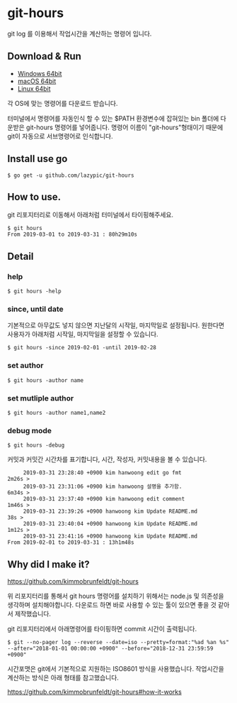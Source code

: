 # git-hours

git log 를 이용해서 작업시간을 계산하는 명령어 입니다.


## Download & Run
- [Windows 64bit](https://github.com/lazypic/git-hours/releases/download/v0.0.3/git-hours_windows.tgz)
- [macOS 64bit](https://github.com/lazypic/git-hours/releases/download/v0.0.3/git-hours_darwin.tgz)
- [Linux 64bit](https://github.com/lazypic/git-hours/releases/download/v0.0.3/git-hours_linux.tgz)

각 OS에 맞는 명령어를 다운로드 받습니다.

터미널에서 명령어를 자동인식 할 수 있는 $PATH 환경변수에 잡혀있는 bin 폴더에 다운받은 git-hours 명령어를 넣어줍니다.
명령어 이름이 "git-hours"형태이기 때문에 git이 자동으로 서브명령어로 인식합니다.

## Install use go
```
$ go get -u github.com/lazypic/git-hours
```

## How to use.
git 리포지터리로 이동해서 아래처럼 터미널에서 타이핑해주세요.

```
$ git hours
From 2019-03-01 to 2019-03-31 : 80h29m10s
```

## Detail

### help
```
$ git hours -help
```

### since, until date
기본적으로 아무값도 넣지 않으면 지난달의 시작일, 마지막일로 설정됩니다.
원한다면 사용자가 아래처럼 시작일, 마지막일을 설정할 수 있습니다.

```
$ git hours -since 2019-02-01 -until 2019-02-28
```

### set author
```
$ git hours -author name
```

### set mutliple author
```
$ git hours -author name1,name2
```

### debug mode
```
$ git hours -debug
```

커밋과 커밋간 시간차를 표기합니다, 시간, 작성자, 커밋내용을 볼 수 있습니다.
```
	 2019-03-31 23:28:40 +0900 kim hanwoong edit go fmt
2m26s >
	 2019-03-31 23:31:06 +0900 kim hanwoong 설명을 추가함.
6m34s >
	 2019-03-31 23:37:40 +0900 kim hanwoong edit comment
1m46s >
	 2019-03-31 23:39:26 +0900 hanwoong kim Update README.md
38s >
	 2019-03-31 23:40:04 +0900 hanwoong kim Update README.md
1m12s >
	 2019-03-31 23:41:16 +0900 hanwoong kim Update README.md
From 2019-02-01 to 2019-03-31 : 13h1m48s
```


## Why did I make it?
https://github.com/kimmobrunfeldt/git-hours

위 리포지터리를 통해서 git hours 명령어를 설치하기 위해서는 node.js 및 의존성을 생각하며 설치해야합니다.
다운로드 하면 바로 사용할 수 있는 툴이 있으면 좋을 것 같아서 제작했습니다.

git 리포지터리에서 아래명령어를 타이핑하면 commit 시간이 출력됩니다.

```
$ git --no-pager log --reverse --date=iso --pretty=format:"%ad %an %s" --after="2018-01-01 00:00:00 +0900" --before="2018-12-31 23:59:59 +0900"
```

시간포맷은 git에서 기본적으로 지원하는 ISO8601 방식을 사용했습니다. 작업시간을 계산하는 방식은 아래 형태를 참고했습니다.

https://github.com/kimmobrunfeldt/git-hours#how-it-works
